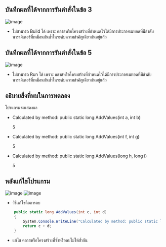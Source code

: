 ## บันทึกผลที่ได้จากการรันคำสั่งในข้อ 3

![image](https://github.com/Phetteepop/03376836-OOP-2566-Lab-11/assets/144197367/ee6b0382-b504-435d-a002-2278c6cd6bd4)


- ไม่สามารถ Build ได้ เพราะ คลาสหรือโครงสร้างที่กำหนดไว้ได้มีการประกาศเมทอดที่มีลำดับพารามิเตอร์ที่เหมือนกันซ้ำในระดับความสำคัญเดียวกันอยู่แล้ว

## บันทึกผลที่ได้จากการรันคำสั่งในข้อ 5

![image](https://github.com/Phetteepop/03376836-OOP-2566-Lab-11/assets/144197367/e62dc22e-c7d8-4179-9e85-314542f3dfef)

- ไม่สามารถ Run ได้ เพราะ คลาสหรือโครงสร้างที่กำหนดไว้ได้มีการประกาศเมทอดที่มีลำดับพารามิเตอร์ที่เหมือนกันซ้ำในระดับความสำคัญเดียวกันอยู่แล้ว

## อธิบายสิ่งที่พบในการทดลอง

โปรแกรมจะแสดงผล

- Calculated by method: public static long AddValues(int a, int b)

  5
- Calculated by method: public static long AddValues(int f, int g)  

  5
- Calculated by method: public static long AddValues(long h, long i)

  5

## หลังแก้ไขโปรแกรม

![image](https://github.com/Phetteepop/03376836-OOP-2566-Lab-11/assets/144197367/d444adae-aa2d-4489-b966-cde33f9cea37)
![image](https://github.com/Phetteepop/03376836-OOP-2566-Lab-11/assets/144197367/d5af9877-43e5-4307-ae82-03794a4de393)

- วิธีเเก้ไขคือการลบ
```cs
    public static long AddValues(int c, int d)
    {
        System.Console.WriteLine("Calculated by method: public static long AddValues(int c, int d)");
        return c + d;
    }
```

- แก้ไข คลาสหรือโครงสร้างที่ซ้ำหรือลบไม่ให้ซ้ำกัน 
